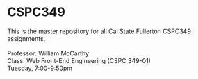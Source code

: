 # CSPC349

This is the master repository for all Cal State Fullerton CSPC349 assignments.
 <br /> <br />
Professor: William McCarthy <br />
Class: Web Front-End Engineering (CSPC 349-01) <br />
Tuesday, 7:00-9:50pm <br />

